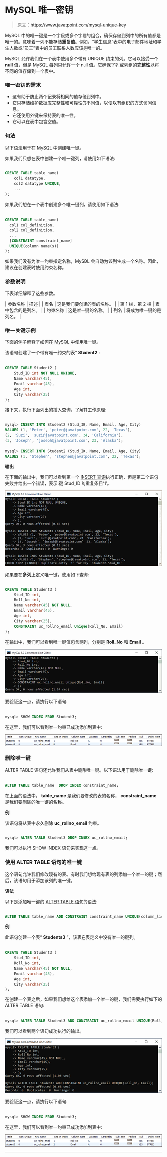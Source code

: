 # MySQL 唯一密钥

> 原文：<https://www.javatpoint.com/mysql-unique-key>

MySQL 中的唯一键是一个字段或多个字段的组合，确保存储到列中的所有值都是唯一的。意味着一列不能存储**重复值**。例如，“学生信息”表中的电子邮件地址和学生人数或“员工”表中的员工联系人数应该是唯一的。

MySQL 允许我们在一个表中使用多个带有 UNIQUE 约束的列。它可以接受一个 **null** 值，但是 MySQL 每列只允许一个 null 值。它确保了列或列组的**完整性**以将不同的值存储到一个表中。

### 唯一密钥的需求

*   这有助于防止两个记录将相同的值存储到列中。
*   它只存储维护数据库完整性和可靠性的不同值，以便以有组织的方式访问信息。
*   它还使用外键来保持表的唯一性。
*   它可以在表中包含空值。

### 句法

以下语法用于在 [MySQL](https://www.javatpoint.com/mysql-tutorial) 中创建唯一键。

如果我们只想在表中创建一个唯一键列，请使用如下语法:

```sql

CREATE TABLE table_name(
    col1 datatype,
    col2 datatype UNIQUE,
    ...
);

```

如果我们想在一个表中创建多个唯一键列，请使用如下语法:

```sql

CREATE TABLE table_name(
  col1 col_definition,
  col2 col_definition,
  ...
  [CONSTRAINT constraint_name]
  UNIQUE(column_name(s))
);

```

如果我们没有为唯一约束指定名称，MySQL 会自动为该列生成一个名称。因此，建议在创建表时使用约束名称。

### 参数说明

下表详细解释了这些参数。

| 参数名称 | 描述 |
| 表名 | 这是我们要创建的表的名称。 |
| 第 1 栏，第 2 栏 | 表中包含的是列名。 |
| 约束名称 | 这是唯一键的名称。 |
| 列名 | 将成为唯一键的是列名。 |

### 唯一关键示例

下面的例子解释了如何在 MySQL 中使用唯一键。

该语句创建了一个带有唯一约束的表“ **Student2** :

```sql

CREATE TABLE Student2 (
	Stud_ID int NOT NULL UNIQUE, 
	Name varchar(45), 
	Email varchar(45),
	Age int, 
	City varchar(25)
);

```

接下来，执行下面列出的插入查询，了解其工作原理:

```sql

mysql> INSERT INTO Student2 (Stud_ID, Name, Email, Age, City)
VALUES (1, 'Peter', 'peter@javatpoint.com', 22, 'Texas'),
(2, 'Suzi', 'suzi@javatpoint.com', 24, 'California'),
(3, 'Joseph', 'joseph@javatpoint.com', 23, 'Alaska');

mysql> INSERT INTO Student2 (Stud_ID, Name, Email, Age, City)
VALUES (1, 'Stephen', 'stephen@javatpoint.com', 22, 'Texas');

```

**输出**

在下面的输出中，我们可以看到第一个 [INSERT 查询](https://www.javatpoint.com/mysql-insert)执行正确，但是第二个语句失败并给出一个错误，表示:键 Stud_ID 的重复条目‘1’。

![MySQL Unique Key](img/8b92da39cf883628d01aaedf84bcb37b.png)

如果要在**多列**上定义唯一键，使用如下查询:

```sql

CREATE TABLE Student3 (
	Stud_ID int, 
	Roll_No int,
	Name varchar(45) NOT NULL, 
	Email varchar(45),
	Age int, 
	City varchar(25),
	CONSTRAINT uc_rollno_email Unique(Roll_No, Email)
);

```

在输出中，我们可以看到唯一键值包含两列，分别是 **Roll_No** 和 **Email** 。

![MySQL Unique Key](img/86f02d7cf29884e0b9697850fd145420.png)

要验证这一点，请执行以下语句:

```sql

mysql> SHOW INDEX FROM Student3;

```

在这里，我们可以看到唯一约束已成功添加到表中:

![MySQL Unique Key](img/5dfbb3ed821a71c32661f1e0e76ef610.png)

### 删除唯一键

ALTER TABLE 语句还允许我们从表中删除唯一键。以下语法用于删除唯一键:

```sql

ALTER TABLE table_name  DROP INDEX constraint_name;

```

在上面的语法中， **table_name** 是我们要修改的表的名称， **constraint_name** 是我们要删除的唯一键的名称。

**例**

该语句将从表中永久删除 **uc_rollno_email** 约束。

```sql

mysql> ALTER TABLE Student3 DROP INDEX uc_rollno_email;

```

我们可以执行 SHOW INDEX 语句来实现这一点。

### 使用 ALTER TABLE 语句的唯一键

这个语句允许我们修改现有的表。有时我们想给现有表的列添加一个唯一的键；然后，该语句用于添加该列的唯一键。

**语法**

以下是添加唯一键的 [ALTER TABLE 语句](https://www.javatpoint.com/mysql-alter-table)的语法:

```sql

ALTER TABLE table_name ADD CONSTRAINT constraint_name UNIQUE(column_list);

```

**例**

此语句创建一个表“ **Students3** ”，该表在表定义中没有唯一的键列。

```sql

CREATE TABLE Student3 (
	Stud_ID int, 
	Roll_No int,
	Name varchar(45) NOT NULL, 
	Email varchar(45),
	Age int, 
	City varchar(25)
);

```

在创建一个表之后，如果我们想给这个表添加一个唯一的键，我们需要执行如下的 ALTER TABLE 语句:

```sql

mysql> ALTER TABLE Student3 ADD CONSTRAINT uc_rollno_email UNIQUE(Roll_No, Email);

```

我们可以看到两个语句成功执行的输出。

![MySQL Unique Key](img/2341de6e8b143a0e67b456faf59ea34a.png)

要验证这一点，请执行以下语句:

```sql

mysql> SHOW INDEX FROM Student3;

```

在这里，我们可以看到唯一约束已成功添加到表中:

![MySQL Unique Key](img/1eccefc50a6422c352f92c3e3c31249a.png)

* * *